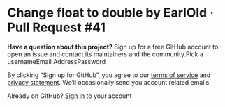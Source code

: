 # Change float to double by EarlOld · Pull Request \#41

 **Have a question about this project?** Sign up for a free GitHub account to open an issue and contact its maintainers and the community.Pick a usernameEmail AddressPassword

By clicking “Sign up for GitHub”, you agree to our [terms of service](https://help.github.com/terms) and [privacy statement](https://help.github.com/privacy). We’ll occasionally send you account related emails.

 Already on GitHub? [Sign in](https://github.com/login?return_to=%2Fblynkkk%2Fblynkkk.github.io%2Fissues%2Fnew) to your account

